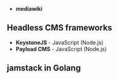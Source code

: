 * **mediawiki** 
## Headless CMS frameworks
* **KeystoneJS** - JavaScript (Node.js)
* **Payload CMS** - JavaScript (Node.js)
## jamstack in Golang


